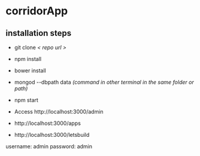 # corridorApp

##  installation steps

- git clone *< repo url >*
- npm install
- bower install
- mongod --dbpath data *(command in other terminal in the same folder or path)*
- npm start


- Access http://localhost:3000/admin
- http://localhost:3000/apps
- http://localhost:3000/letsbuild

username: admin
password: admin